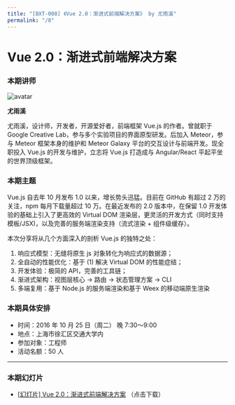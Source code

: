 ```yaml
---
title: "[BXT-008] 《Vue 2.0：渐进式前端解决方案》 by 尤雨溪"
permalink: "/8"
---
```


# Vue 2.0：渐进式前端解决方案

### 本期讲师

![avatar](https://cloud.githubusercontent.com/assets/5830104/19514673/ff97be00-9626-11e6-9fbb-6ecd1dd67a2a.jpg)

**尤雨溪**

尤雨溪，设计师，开发者，开源爱好者，前端框架 Vue.js 的作者。曾就职于 Google Creative Lab，参与多个实验项目的界面原型研发。后加入 Meteor，参与 Meteor 框架本身的维护和 Meteor Galaxy 平台的交互设计与前端开发。现全职投入 Vue.js 的开发与维护，立志将 Vue.js 打造成与 Angular/React 平起平坐的世界顶级框架。


### 本期主题

Vue.js 自去年 10 月发布 1.0 以来，增长势头迅猛。目前在 GitHub 有超过 2 万的关注，npm 每月下载量超过 10 万。在最近发布的 2.0 版本中，在保留 1.0 开发体验的基础上引入了更高效的 Virtual DOM 渲染层，更灵活的开发方式（同时支持模板/JSX)，以及完善的服务端渲染支持（流式渲染 + 组件级缓存）。

本次分享将从几个方面深入的剖析 Vue.js 的独特之处：

1. 响应式模型：无缝将原生 js 对象转化为响应式的数据源；
1. 全自动的性能优化：基于 (1) 解决 Virtual DOM 的性能症结；
1. 开发体验：极简的 API，完善的工具链；
1. 渐进式架构：视图层核心 → 路由 → 状态管理方案 → CLI
1. 多端复用：基于 Node.js 的服务端渲染和基于 Weex 的移动端原生渲染


### 本期具体安排

* 时间：2016 年 10 月 25 日（周二） 晚 7:30～9:00
* 地点：上海市徐汇区交通大学内
* 参加对象：工程师
* 活动名额：50 人

***

### 本期幻灯片

* [[幻灯片] Vue 2.0：渐进式前端解决方案](https://github.com/baixing/BXT/raw/master/slides/bxt-008.pdf) （点击下载）
